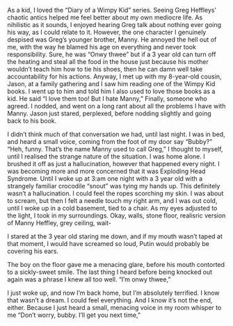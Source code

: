 As a kid, I loved the “Diary of a Wimpy Kid” series. Seeing Greg Heffleys’ chaotic antics helped me feel better about my own mediocre life. As nihilistic as it sounds, I enjoyed hearing Greg talk about nothing ever going his way, as I could relate to it. However, the one character I genuinely despised was Greg’s younger brother, Manny. He annoyed the hell out of me, with the way he blamed his age on everything and never took responsibility. Sure, he was “Onwy thwee” but if a 3 year old can turn off the heating and steal all the food in the house just because his mother wouldn’t teach him how to tie his shoes, then he can damn well take accountability for his actions. Anyway, I met up with my 8-year-old cousin, Jason, at a family gathering and I saw him reading one of the Wimpy Kid books. I went up to him and told him I also used to love those books as a kid. He said “I love them too! But I hate Manny,” Finally, someone who agreed. I nodded, and went on a long rant about all the problems I have with Manny. Jason just stared, perplexed, before nodding slightly and going back to his book. 

I didn’t think much of that conversation we had, until last night. I was in bed, and heard a small voice, coming from the foot of my door say “Bubby?” 
“Heh, funny. That’s the name Manny used to call Greg,” I thought to myself, until I realised the strange nature of the situation. I was home alone. I brushed it off as just a hallucination, however that happened every night. I was becoming more and more concerned that it was Exploding Head Syndrome. Until I woke up at 3:am one night with a 3 year old with a strangely familiar crocodile “snout” was tying my hands up. This definitely wasn’t a hallucination. I could feel the ropes scorching my skin. I was about to scream, but then I felt a needle touch my right arm, and I was out cold, until I woke up in a cold basement, tied to a chair. 
As my eyes adjusted to the light, I took in my surroundings. Okay, walls, stone floor, realisric version of Manny Heffley, grey ceiling, wait-

I stared at the 3 year old staring me down, and if my mouth wasn’t taped at that moment, I would have screamed so loud, Putin would probably be covering his ears.

The boy on the floor gave me a menacing glare, before his mouth contorted to a sickly-sweet smile. The last thing I heard before being knocked out again was a phrase I knew all too well.
“I’m onwy thwee,”

I just woke up, and now I’m back home, but I’m absolutely terrified. I know that wasn’t a dream. I could feel everything. And I know it’s not the end, either. Because I just heard a small, menacing voice in my room whisper to me “Don’t worry, bubby. I’ll get you next time,”